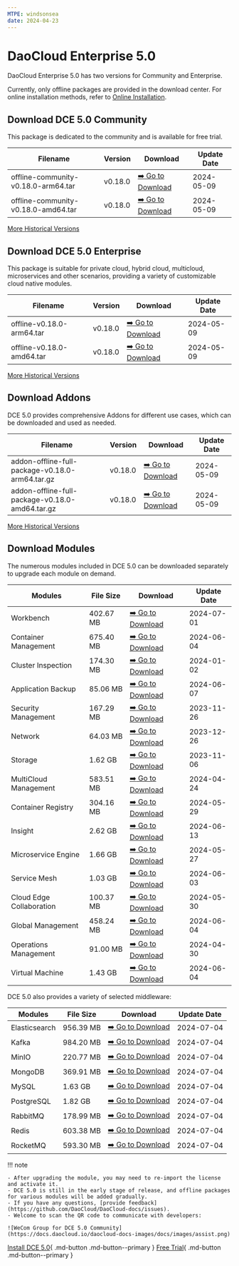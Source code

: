 ```yaml
---
MTPE: windsonsea
date: 2024-04-23
---
```


# DaoCloud Enterprise 5.0

DaoCloud Enterprise 5.0 has two versions for Community and Enterprise.

Currently, only offline packages are provided in the download center. For online installation methods, refer to [Online Installation](../install/index.md).

## Download DCE 5.0 Community

This package is dedicated to the community and is available for free trial.

| Filename | Version | Download | Update Date |
| -------- | ------- | --------- | ----------- |
| offline-community-v0.18.0-arm64.tar | v0.18.0 | [:arrow_right: Go to Download](./free/dce5-installer-v0.18.0.md) | 2024-05-09 |
| offline-community-v0.18.0-amd64.tar | v0.18.0 | [:arrow_right: Go to Download](./free/dce5-installer-v0.18.0.md) | 2024-05-09 |

[More Historical Versions](./free/dce5-installer-history.md)

## Download DCE 5.0 Enterprise

This package is suitable for private cloud, hybrid cloud, multicloud, microservices and other scenarios, providing a variety of customizable cloud native modules.

| Filename | Version | Download | Update Date |
| -------- | ------- | -------- | ----------- |
| offline-v0.18.0-arm64.tar | v0.18.0 | [:arrow_right: Go to Download](./business/dce5-installer-v0.18.0.md) | 2024-05-09 |
| offline-v0.18.0-amd64.tar | v0.18.0 | [:arrow_right: Go to Download](./business/dce5-installer-v0.18.0.md) | 2024-05-09 |

[More Historical Versions](./business/dce5-installer-history.md)

## Download Addons

DCE 5.0 provides comprehensive Addons for different use cases, which can be downloaded and used as needed.

| Filename | Version | Download | Update Date |
| -------- | ------- | -------- | ----------- |
| addon-offline-full-package-v0.18.0-arm64.tar.gz | v0.18.0 | [:arrow_right: Go to Download](./addon/v0.18.0.md) | 2024-05-09 |
| addon-offline-full-package-v0.18.0-amd64.tar.gz | v0.18.0 | [:arrow_right: Go to Download](./addon/v0.18.0.md) | 2024-05-09 |

[More Historical Versions](./addon/history.md)

## Download Modules

The numerous modules included in DCE 5.0 can be downloaded separately to upgrade each module on demand.

| Modules | File Size | Download | Update Date |
| ------- | --------- | -------- | ----------- |
| Workbench | 402.67 MB | [:arrow_right: Go to Download](./modules/amamba.md) | 2024-07-01 |
| Container Management | 675.40 MB | [:arrow_right: Go to Download](./modules/kpanda.md) | 2024-06-04 |
| Cluster Inspection | 174.30 MB | [:arrow_right: Go to Download](./modules/kcollie.md) | 2024-01-02 |
| Application Backup | 85.06 MB | [:arrow_right: Go to Download](./modules/kcoral.md) | 2024-06-07 |
| Security Management | 167.29 MB | [:arrow_right: Go to Download](./modules/dowl.md) | 2023-11-26 |
| Network | 64.03 MB | [:arrow_right: Go to Download](./modules/spidernet.md) | 2023-12-26 |
| Storage | 1.62 GB | [:arrow_right: Go to Download](./modules/hwameistor.md)| 2023-11-06 |
| MultiCloud Management | 583.51 MB | [:arrow_right: Go to Download](./modules/kairship.md) | 2024-04-24 |
| Container Registry | 304.16 MB | [:arrow_right: Go to Download](./modules/kangaroo.md) | 2024-05-29 |
| Insight | 2.62 GB | [:arrow_right: Go to Download](./modules/insight.md) | 2024-06-13 |
| Microservice Engine | 1.66 GB | [:arrow_right: Go to Download](./modules/skoala.md) | 2024-05-27 |
| Service Mesh | 1.03 GB | [:arrow_right: Go to Download](./modules/mspider.md) | 2024-06-03 |
| Cloud Edge Collaboration | 100.37 MB | [:arrow_right: Go to Download](./modules/kant.md) | 2024-05-30 |
| Global Management | 458.24 MB | [:arrow_right: Go to Download](./modules/ghippo.md) | 2024-06-04 |
| Operations Management | 91.00 MB | [:arrow_right: Go to Download](./modules/gmagpie.md) | 2024-04-30 |
| Virtual Machine | 1.43 GB | [:arrow_right: Go to Download](./modules/virtnest.md) | 2024-06-04 |

DCE 5.0 also provides a variety of selected middleware:

| Modules | File Size | Download | Update Date |
| ------- | --------- | -------- | ------------|
| Elasticsearch |956.39 MB| [:arrow_right: Go to Download](./modules/middleware/elasticsearch.md) |2024-07-04|
| Kafka |984.20 MB| [:arrow_right: Go to Download](./modules/middleware/kafka.md) |2024-07-04|
| MinIO |220.77 MB| [:arrow_right: Go to Download](./modules/middleware/minio.md) |2024-07-04|
| MongoDB |369.91 MB| [:arrow_right: Go to Download](./modules/middleware/mongodb.md) |2024-07-04|
| MySQL |1.63 GB| [:arrow_right: Go to Download](./modules/middleware/mysql.md) |2024-07-04|
| PostgreSQL |1.82 GB| [:arrow_right: Go to Download](./modules/middleware/postgresql.md) |2024-07-04|
| RabbitMQ |178.99 MB| [:arrow_right: Go to Download](./modules/middleware/rabbitmq.md) |2024-07-04|
| Redis |603.38 MB| [:arrow_right: Go to Download](./modules/middleware/redis.md) |2024-07-04|
| RocketMQ |593.30 MB| [:arrow_right: Go to Download](./modules/middleware/rocketmq.md) |2024-07-04|

!!! note

    - After upgrading the module, you may need to re-import the license and activate it.
    - DCE 5.0 is still in the early stage of release, and offline packages for various modules will be added gradually.
    - If you have any questions, [provide feedback](https://github.com/DaoCloud/DaoCloud-docs/issues).
    - Welcome to scan the QR code to communicate with developers:

    ![WeCom Group for DCE 5.0 Community](https://docs.daocloud.io/daocloud-docs-images/docs/images/assist.png)

[Install DCE 5.0](../install/index.md){ .md-button .md-button--primary }
[Free Trial](../dce/license0.md){ .md-button .md-button--primary }

